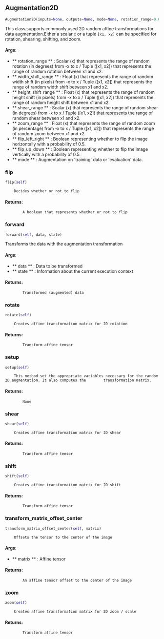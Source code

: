 ## Augmentation2D
```python
Augmentation2D(inputs=None, outputs=None, mode=None, rotation_range=0.0, width_shift_range=0.0, height_shift_range=0.0, shear_range=0.0, zoom_range=1.0, flip_left_right=False, flip_up_down=False)
```
This class supports commonly used 2D random affine transformations for data augmentation.Either a scalar ``x`` or a tuple ``[x1, x2]`` can be specified for rotation, shearing, shifting, and zoom.

#### Args:

* ** rotation_range ** :  Scalar (x) that represents the range of random rotation (in degrees) from -x to x /        Tuple ([x1, x2]) that represents  the range of random rotation between x1 and x2.
* ** width_shift_range ** :  Float (x) that represents the range of random width shift (in pixels) from -x to x /        Tuple ([x1, x2]) that represents  the range of random width shift between x1 and x2.
* ** height_shift_range ** :  Float (x) that represents the range of random height shift (in pixels) from -x to x /        Tuple ([x1, x2]) that represents  the range of random height shift between x1 and x2.
* ** shear_range ** :  Scalar (x) that represents the range of random shear (in degrees) from -x to x /        Tuple ([x1, x2]) that represents  the range of random shear between x1 and x2.
* ** zoom_range ** :  Float (x) that represents the range of random zoom (in percentage) from -x to x /        Tuple ([x1, x2]) that represents  the range of random zoom between x1 and x2.
* ** flip_left_right ** :  Boolean representing whether to flip the image horizontally with a probability of 0.5.
* ** flip_up_down ** :  Boolean representing whether to flip the image vertically with a probability of 0.5.
* ** mode ** :  Augmentation on 'training' data or 'evaluation' data.

### flip
```python
flip(self)
```
        Decides whether or not to flip

#### Returns:
            A boolean that represents whether or not to flip        

### forward
```python
forward(self, data, state)
```
Transforms the data with the augmentation transformation

#### Args:

* ** data ** :  Data to be transformed
* ** state ** :  Information about the current execution context

#### Returns:
            Transformed (augmented) data        

### rotate
```python
rotate(self)
```
        Creates affine transformation matrix for 2D rotation

#### Returns:
            Transform affine tensor        

### setup
```python
setup(self)
```
        This method set the appropriate variables necessary for the random 2D augmentation. It also computes the        transformation matrix.

#### Returns:
            None        

### shear
```python
shear(self)
```
        Creates affine transformation matrix for 2D shear

#### Returns:
            Transform affine tensor        

### shift
```python
shift(self)
```
        Creates affine transformation matrix for 2D shift

#### Returns:
            Transform affine tensor        

### transform_matrix_offset_center
```python
transform_matrix_offset_center(self, matrix)
```
        Offsets the tensor to the center of the image

#### Args:

* ** matrix ** :  Affine tensor

#### Returns:
            An affine tensor offset to the center of the image        

### zoom
```python
zoom(self)
```
        Creates affine transformation matrix for 2D zoom / scale

#### Returns:
            Transform affine tensor        